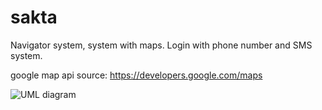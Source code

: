 # sakta

Navigator system, system with maps. Login with phone number and SMS system.

google map api source: https://developers.google.com/maps

![UML diagram](https://user-images.githubusercontent.com/100187758/199467276-f33519d2-4fb8-4663-b256-8f05c160ed97.JPG)
